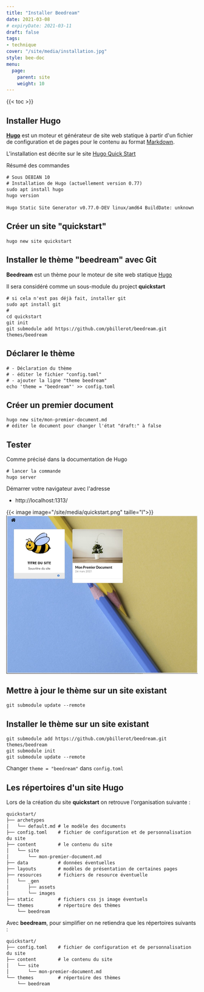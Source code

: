 ```yaml
---
title: "Installer Beedream"
date: 2021-03-08
# expiryDate: 2021-03-11
draft: false
tags:
- technique
cover: "/site/media/installation.jpg"
style: bee-doc
menu:
  page:
    parent: site
    weight: 10 
---
```

<!--more-->
{{< toc >}}

## Installer Hugo

**[Hugo](https://gohugo.io)** est un moteur et générateur de site web statique à partir d'un fichier de configuration et de pages pour le contenu au format [Markdown](https://fr.wikipedia.org/wiki/Markdown).

L'installation est décrite sur le site [Hugo Quick Start](https://gohugo.io/getting-started/quick-start/)

Résumé des commandes

    # Sous DEBIAN 10
    # Installation de Hugo (actuellement version 0.77)
    sudo apt install hugo
    hugo version
    
    Hugo Static Site Generator v0.77.0-DEV linux/amd64 BuildDate: unknown

## Créer un site "quickstart"

    hugo new site quickstart

## Installer le thème "beedream" avec Git

**Beedream** est un thème pour le moteur de site web statique [Hugo](https://gohugo.io)

Il sera considéré comme un sous-module du project **quickstart**

	# si cela n'est pas déjà fait, installer git
    sudo apt install git
    # 
    cd quickstart
    git init
    git submodule add https://github.com/pbillerot/beedream.git themes/beedream

## Déclarer le thème

    # - Déclaration du thème
    # - éditer le fichier "config.toml"
    # - ajouter la ligne "theme beedream"
    echo 'theme = "beedream"' >> config.toml

## Créer un premier document

    hugo new site/mon-premier-document.md
    # éditer le document pour changer l'état "draft:" à false

## Tester
Comme précisé dans la documentation de Hugo

	# lancer la commande
    hugo server

Démarrer votre navigateur avec l'adresse

- http://localhost:1313/

{{< image image="/site/media/quickstart.png" taille="l">}}
![](static/img/quickstart.jpg) 

## Mettre à jour le thème sur un site existant

    git submodule update --remote

## Installer le thème sur un site existant

    git submodule add https://github.com/pbillerot/beedream.git themes/beedream
    git submodule init
    git submodule update --remote

Changer `theme = "beedream"` dans `config.toml`

## Les répertoires d'un site Hugo

Lors de la création du site **quickstart** on retrouve l'organisation suivante : 
```
quickstart/
├── archetypes
│   └── default.md # le modèle des documents
├── config.toml    # fichier de configuration et de personnalisation du site
├── content        # le contenu du site
│   └── site
│       └── mon-premier-document.md
├── data           # données éventuelles
├── layouts        # modèles de présentation de certaines pages
├── resources      # fichiers de resource éventuelle
│   └── _gen
│       ├── assets
│       └── images
├── static         # fichiers css js image éventuels
└── themes         # répertoire des thèmes
    └── beedream
```
Avec **beedream**, pour simplifier on ne retiendra que les répertoires suivants :
```
quickstart/
├── config.toml    # fichier de configuration et de personnalisation du site
├── content        # le contenu du site
│   └── site
│       └── mon-premier-document.md
└── themes         # répertoire des thèmes
    └── beedream
```

